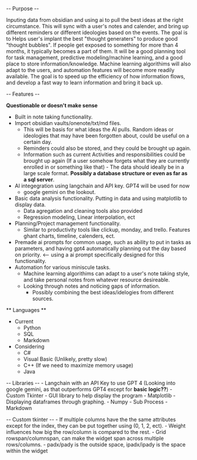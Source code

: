 -- Purpose -- 

Inputing data from obsidian and using ai to pull the best ideas at the right circumstance. This will sync with a user's notes and calender, and bring up different reminders or different ideologies based on the events. The goal is to Helps user's implant the best "thought generaters" to produce good "thought bubbles". If people get exposed to something for more than 4 months, it typically becomes a part of them. It will be a good planning tool for task management, predictive modeling/machine learning, and a good place to store information/knowledge. Machine learning algorithims will also adapt to the users, and automation features will become more readily available. The goal is to speed up the efficiency of how information flows, and develop a fast way to learn information and bring it back up. 

-- Features --

**Questionable or doesn't make sense**

- Built in note taking functionality.
- Import obsidian vaults/onenote/txt/md files. 
	- This will be basis for what ideas the AI pulls. Random ideas or ideologies that may have been forgotten about, could be useful on a certain day.
	- Reminders could also be stored, and they could be brought up again.
	- Information such as current Activities and responsibilities could be brought up again
     		(If a user somehow forgets what they are currently enrolled in or something like that)
   	  		- The data should ideally be in a large scale format. **Possibly a database structure or even as far as a sql server**.
- AI integegration using langchain and API key. GPT4 will be used for now
	-  google gemini on the lookout.
- Basic data analysis functionality. Putting in data and using matplotlib to display data. 
	- Data agregation and cleaning tools also provided
	- Regression modeling, Linear interpolation, ect
- Planning/Project management functionality.
	- Similar to productivity tools like clickup, monday, and trello. Features ghant charts, timeline, calenders, ect. 
- Premade ai prompts for common usage, such as ability to put in tasks as parameters, and having gpt4 automatically planning out the day based on 
	priority. <-- using a ai prompt specifically designed for this functionality.
- Automation for various miniscule tasks.
	- Machine learning algorithims can adapt to a user's note taking style, and take personal notes from whatever resource desireable.
 	- Looking through notes and noticing gaps of information.
  		- Possibly combining the best ideas/idelogies from different sources. 

** Languages **
- Current
	- Python
 	- SQL 
 	- Markdown 
- Considering
	- C#
 	- Visual Basic (Unlikely, pretty slow)
  	- C++ (If we need to maximize memory usage)
  	- Java

-- Libraries --
	- Langchain with an API Key to use GPT 4 (Looking into google gemini, as that outperforms GPT4 except for **basic logic??**)
	- Custom Tkinter 
		- GUI library to help display the program
	- Matplotlib 
		- Displaying dataframes through graphing.
  	- Numpy
  	- Sub Process
   	- Markdown

-- Custom tkinter --
	- If multiple columns have the the same attributes except for the index, they can be put together using (0, 1, 2, ect).
	- Weight influences how big the row/column is compared to the rest.
	- Grid rowspan/columnspan, can make the widget span across multiple rows/columns.
	- padx/pady is the outside space, ipadx/ipady is the space within the widget


